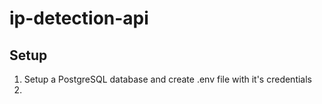 # ip-detection-api

## Setup
1. Setup a PostgreSQL database and create .env file with it's credentials
2.
